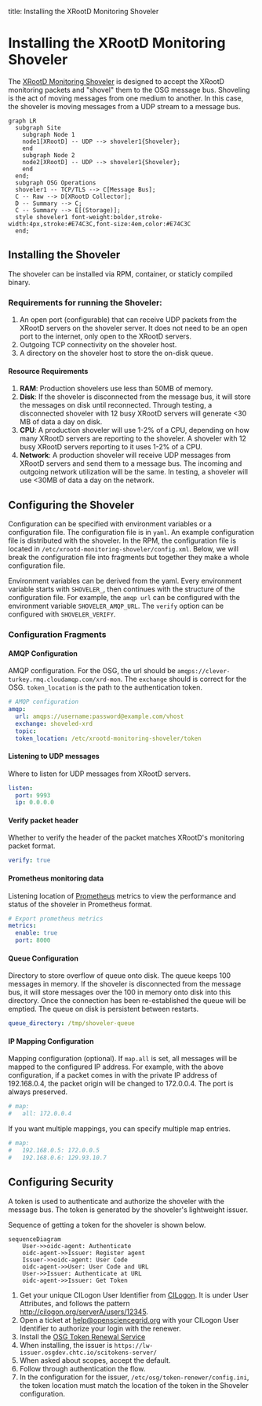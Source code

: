 title: Installing the XRootD Monitoring Shoveler

Installing the XRootD Monitoring Shoveler
=========================================

The [XRootD Monitoring Shoveler](https://github.com/opensciencegrid/xrootd-monitoring-shoveler) 
is designed to accept the XRootD monitoring packets and "shovel" them to the OSG message bus.
Shoveling is the act of moving messages from one medium to another.
In this case, the shoveler is moving messages from a UDP stream to a message bus.

```mermaid
graph LR
  subgraph Site
    subgraph Node 1
    node1[XRootD] -- UDP --> shoveler1{Shoveler};
    end
    subgraph Node 2
    node2[XRootD] -- UDP --> shoveler1{Shoveler};
    end
  end;
  subgraph OSG Operations
  shoveler1 -- TCP/TLS --> C[Message Bus];
  C -- Raw --> D[XRootD Collector];
  D -- Summary --> C;
  C -- Summary --> E[(Storage)];
  style shoveler1 font-weight:bolder,stroke-width:4px,stroke:#E74C3C,font-size:4em,color:#E74C3C
  end;
```

Installing the Shoveler
-----------------------

The shoveler can be installed via RPM, container, or staticly compiled binary.

### Requirements for running the Shoveler:

1. An open port (configurable) that can receive UDP packets from the XRootD servers on the shoveler server.
    It does not need to be an open port to the internet, only open to the XRootD servers.
1. Outgoing TCP connectivity on the shoveler host.
1. A directory on the shoveler host to store the on-disk queue.

#### Resource Requirements

1. **RAM**: Production shovelers use less than 50MB of memory.
2. **Disk**: If the shoveler is disconnected from the message bus, it will store the messages on disk until reconnected.  Through testing, a disconnected shoveler with 12 busy XRootD servers will generate <30 MB of data a day on disk.
3. **CPU**: A production shoveler will use 1-2% of a CPU, depending on how many XRootD servers are reporting to the shoveler.  A shoveler with 12 busy XRootD servers reporting to it uses 1-2% of a CPU.
4. **Network**: A production shoveler will receive UDP messages from XRootD servers and send them to a message bus.  The incoming and outgoing network utilization will be the same.  In testing, a shoveler will use <30MB of data a day on the network.

Configuring the Shoveler
------------------------

Configuration can be specified with environment variables or a configuration file.
The configuration file is in `yaml`.
An example configuration file is distributed with the shoveler.
In the RPM, the configuration file is located in `/etc/xrootd-monitoring-shoveler/config.xml`.
Below, we will break the configuration file into fragments but together they make a whole configuration file.

Environment variables can be derived from the yaml.  Every environment variable starts with `SHOVELER_`, then continues with the structure of the configuration file.  For example, the `amqp url` can be configured with the environment variable `SHOVELER_AMQP_URL`.  The `verify` option can be configured with `SHOVELER_VERIFY`.

### Configuration Fragments


#### AMQP Configuration

AMQP configuration.  For the OSG, the url should be `amqps://clever-turkey.rmq.cloudamqp.com/xrd-mon`.  The `exchange` should is correct for the OSG.  `token_location` is the path to the authentication token.

```yaml
# AMQP configuration
amqp:
  url: amqps://username:password@example.com/vhost
  exchange: shoveled-xrd
  topic:
  token_location: /etc/xrootd-monitoring-shoveler/token
```

#### Listening to UDP messages

Where to listen for UDP messages from XRootD servers.

```yaml
listen:
  port: 9993
  ip: 0.0.0.0
```

#### Verify packet header

Whether to verify the header of the packet matches XRootD's monitoring packet format.

```yaml
verify: true
```

#### Prometheus monitoring data

Listening location of [Prometheus](https://prometheus.io/) metrics to view the performance and status of the shoveler in Prometheus format.

```yaml
# Export prometheus metrics
metrics:
  enable: true
  port: 8000
```

#### Queue Configuration

Directory to store overflow of queue onto disk. The queue keeps 100 messages in memory.  If the shoveler is disconnected from the message bus, it will store messages over the 100 in memory onto disk into this directory.  Once the connection has been re-established the queue will be emptied.  The queue on disk is persistent between restarts.

```yaml
queue_directory: /tmp/shoveler-queue
```

#### IP Mapping Configuration

Mapping configuration (optional). If `map.all` is set, all messages will be mapped to the configured IP address.
For example, with the above configuration, if a packet comes in with the private IP address of 192.168.0.4, the packet origin will be changed to 172.0.0.4.  The port is always preserved.

```yaml
# map:
#   all: 172.0.0.4
```

If you want multiple mappings, you can specify multiple map entries.

```yaml
# map:
#   192.168.0.5: 172.0.0.5
#   192.168.0.6: 129.93.10.7
```


Configuring Security
--------------------

A token is used to authenticate and authorize the shoveler with the message bus.  The token is generated by the shoveler's lightweight issuer.

Sequence of getting a token for the shoveler is shown below.

```mermaid
sequenceDiagram
    User->>oidc-agent: Authenticate
    oidc-agent->>Issuer: Register agent
    Issuer->>oidc-agent: User Code
    oidc-agent->>User: User Code and URL
    User->>Issuer: Authenticate at URL
    oidc-agent->>Issuer: Get Token
```

1. Get your unique CILogon User Identifier from [CILogon](https://cilogon.org/).
    It is under User Attributes, and follows the pattern http://cilogon.org/serverA/users/12345.
1. Open a ticket at help@opensciencegrid.org with your CILogon User Identifier to authorize your login with the renewer.
1. Install the [OSG Token Renewal Service](https://opensciencegrid.org/docs/other/osg-token-renewer/)
1. When installing, the issuer is `https://lw-issuer.osgdev.chtc.io/scitokens-server/`
1. When asked about scopes, accept the default.
1. Follow through authentication the flow.
1. In the configuration for the issuer, `/etc/osg/token-renewer/config.ini`, the token location must match the location of the token in the Shoveler configuration.

